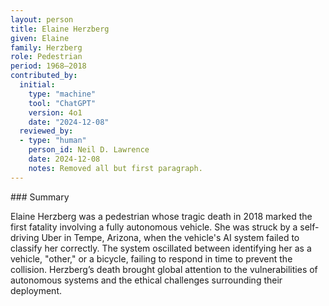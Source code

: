 ```yaml
---
layout: person
title: Elaine Herzberg
given: Elaine
family: Herzberg
role: Pedestrian
period: 1968–2018
contributed_by:
  initial:
    type: "machine"
    tool: "ChatGPT"
    version: 4o1
    date: "2024-12-08"
  reviewed_by:
  - type: "human"
    person_id: Neil D. Lawrence
    date: 2024-12-08
    notes: Removed all but first paragraph.
---
```


<div class="machine-commentary" markdown="1">
### Summary

Elaine Herzberg was a pedestrian whose tragic death in 2018 marked the first fatality involving a fully autonomous vehicle. She was struck by a self-driving Uber in Tempe, Arizona, when the vehicle's AI system failed to classify her correctly. The system oscillated between identifying her as a vehicle, "other," or a bicycle, failing to respond in time to prevent the collision. Herzberg’s death brought global attention to the vulnerabilities of autonomous systems and the ethical challenges surrounding their deployment.
</div>
